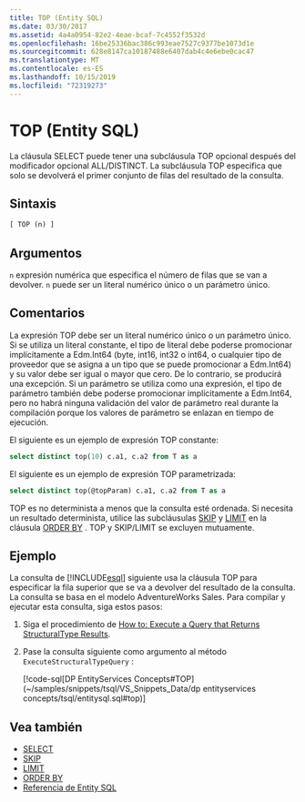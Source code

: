 ```yaml
---
title: TOP (Entity SQL)
ms.date: 03/30/2017
ms.assetid: 4a4a0954-82e2-4eae-bcaf-7c4552f3532d
ms.openlocfilehash: 16be25336bac386c993eae7527c9377be1073d1e
ms.sourcegitcommit: 628e8147ca10187488e6407dab4c4e6ebe0cac47
ms.translationtype: MT
ms.contentlocale: es-ES
ms.lasthandoff: 10/15/2019
ms.locfileid: "72319273"
---
```

# <a name="top-entity-sql"></a>TOP (Entity SQL)

La cláusula SELECT puede tener una subcláusula TOP opcional después del modificador opcional ALL/DISTINCT. La subcláusula TOP especifica que solo se devolverá el primer conjunto de filas del resultado de la consulta.

## <a name="syntax"></a>Sintaxis

```sql
[ TOP (n) ]
```

## <a name="arguments"></a>Argumentos

`n` expresión numérica que especifica el número de filas que se van a devolver. `n` puede ser un literal numérico único o un parámetro único.

## <a name="remarks"></a>Comentarios

La expresión TOP debe ser un literal numérico único o un parámetro único. Si se utiliza un literal constante, el tipo de literal debe poderse promocionar implícitamente a Edm.Int64 (byte, int16, int32 o int64, o cualquier tipo de proveedor que se asigna a un tipo que se puede promocionar a Edm.Int64) y su valor debe ser igual o mayor que cero. De lo contrario, se producirá una excepción. Si un parámetro se utiliza como una expresión, el tipo de parámetro también debe poderse promocionar implícitamente a Edm.Int64, pero no habrá ninguna validación del valor de parámetro real durante la compilación porque los valores de parámetro se enlazan en tiempo de ejecución.

El siguiente es un ejemplo de expresión TOP constante:

```sql
select distinct top(10) c.a1, c.a2 from T as a
```

El siguiente es un ejemplo de expresión TOP parametrizada:

```sql
select distinct top(@topParam) c.a1, c.a2 from T as a
```

TOP es no determinista a menos que la consulta esté ordenada. Si necesita un resultado determinista, utilice las subcláusulas [SKIP](skip-entity-sql.md) y [LIMIT](limit-entity-sql.md) en la cláusula [ORDER BY](order-by-entity-sql.md) . TOP y SKIP/LIMIT se excluyen mutuamente.

## <a name="example"></a>Ejemplo

La consulta de [!INCLUDE[esql](../../../../../../includes/esql-md.md)] siguiente usa la cláusula TOP para especificar la fila superior que se va a devolver del resultado de la consulta. La consulta se basa en el modelo AdventureWorks Sales. Para compilar y ejecutar esta consulta, siga estos pasos:

1. Siga el procedimiento de [How to: Execute a Query that Returns StructuralType Results](../how-to-execute-a-query-that-returns-structuraltype-results.md).

2. Pase la consulta siguiente como argumento al método `ExecuteStructuralTypeQuery` :

    [!code-sql[DP EntityServices Concepts#TOP](~/samples/snippets/tsql/VS_Snippets_Data/dp entityservices concepts/tsql/entitysql.sql#top)]

## <a name="see-also"></a>Vea también

- [SELECT](select-entity-sql.md)
- [SKIP](skip-entity-sql.md)
- [LIMIT](limit-entity-sql.md)
- [ORDER BY](order-by-entity-sql.md)
- [Referencia de Entity SQL](entity-sql-reference.md)
